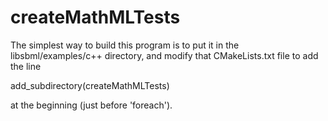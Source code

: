 # createMathMLTests
The simplest way to build this program is to put it in the libsbml/examples/c++ directory, and modify that CMakeLists.txt file to add the line

add_subdirectory(createMathMLTests)

at the beginning (just before 'foreach').
